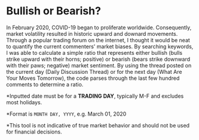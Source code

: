 # Bullish or Bearish?

In February 2020, COVID-19 began to proliferate worldwide. Consequently, market volatility resulted in historic upward and downard movements. Through a popular trading forum on the internet, I thought it would be neat to quantify the current commenters' market biases. By searching keywords, I was able to calculate a simple ratio that represents either bullish (bulls strike upward with their horns; positive) or bearish (bears strike downward with their paws; negative) market sentiment. By using the thread posted on the current day (Daily Discussion Thread) or for the next day (What Are Your Moves Tomorrow), the code parses through the last few hundred comments to determine a ratio. 

*Inputted date must be for a **TRADING DAY**, typically M-F and excludes most holidays.

*Format is `MONTH DAY, YYYY`, e.g. March 01, 2020

*This tool is not indicative of true market behavior and should not be used for financial decisions. 
